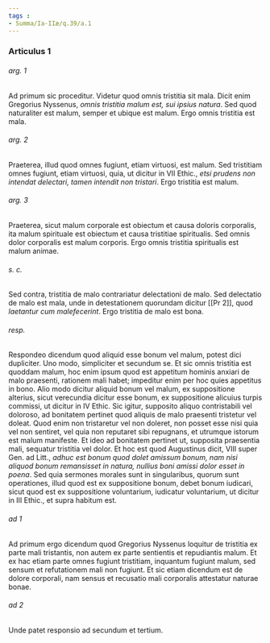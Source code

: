 ```yaml
---
tags : 
- Summa/Ia-IIæ/q.39/a.1
---
```


### Articulus 1

###### arg. 1
Ad primum sic proceditur. Videtur quod omnis tristitia sit mala. Dicit enim Gregorius Nyssenus, *omnis tristitia malum est, sui ipsius natura*. Sed quod naturaliter est malum, semper et ubique est malum. Ergo omnis tristitia est mala.

###### arg. 2
Praeterea, illud quod omnes fugiunt, etiam virtuosi, est malum. Sed tristitiam omnes fugiunt, etiam virtuosi, quia, ut dicitur in VII Ethic., *etsi prudens non intendat delectari, tamen intendit non tristari*. Ergo tristitia est malum.

###### arg. 3
Praeterea, sicut malum corporale est obiectum et causa doloris corporalis, ita malum spirituale est obiectum et causa tristitiae spiritualis. Sed omnis dolor corporalis est malum corporis. Ergo omnis tristitia spiritualis est malum animae.

###### s. c.
Sed contra, tristitia de malo contrariatur delectationi de malo. Sed delectatio de malo est mala, unde in detestationem quorundam dicitur [[Pr 2]], quod *laetantur cum malefecerint*. Ergo tristitia de malo est bona.

###### resp.
Respondeo dicendum quod aliquid esse bonum vel malum, potest dici dupliciter. Uno modo, simpliciter et secundum se. Et sic omnis tristitia est quoddam malum, hoc enim ipsum quod est appetitum hominis anxiari de malo praesenti, rationem mali habet; impeditur enim per hoc quies appetitus in bono. Alio modo dicitur aliquid bonum vel malum, ex suppositione alterius, sicut verecundia dicitur esse bonum, ex suppositione alicuius turpis commissi, ut dicitur in IV Ethic. Sic igitur, supposito aliquo contristabili vel doloroso, ad bonitatem pertinet quod aliquis de malo praesenti tristetur vel doleat. Quod enim non tristaretur vel non doleret, non posset esse nisi quia vel non sentiret, vel quia non reputaret sibi repugnans, et utrumque istorum est malum manifeste. Et ideo ad bonitatem pertinet ut, supposita praesentia mali, sequatur tristitia vel dolor. Et hoc est quod Augustinus dicit, VIII super Gen. ad Litt., *adhuc est bonum quod dolet amissum bonum, nam nisi aliquod bonum remansisset in natura, nullius boni amissi dolor esset in poena*. Sed quia sermones morales sunt in singularibus, quorum sunt operationes, illud quod est ex suppositione bonum, debet bonum iudicari, sicut quod est ex suppositione voluntarium, iudicatur voluntarium, ut dicitur in III Ethic., et supra habitum est.

###### ad 1
Ad primum ergo dicendum quod Gregorius Nyssenus loquitur de tristitia ex parte mali tristantis, non autem ex parte sentientis et repudiantis malum. Et ex hac etiam parte omnes fugiunt tristitiam, inquantum fugiunt malum, sed sensum et refutationem mali non fugiunt. Et sic etiam dicendum est de dolore corporali, nam sensus et recusatio mali corporalis attestatur naturae bonae.

###### ad 2
Unde patet responsio ad secundum et tertium.

